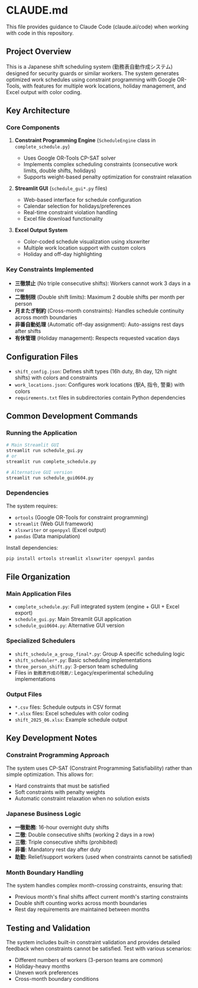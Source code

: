 # CLAUDE.md

This file provides guidance to Claude Code (claude.ai/code) when working with code in this repository.

## Project Overview

This is a Japanese shift scheduling system (勤務表自動作成システム) designed for security guards or similar workers. The system generates optimized work schedules using constraint programming with Google OR-Tools, with features for multiple work locations, holiday management, and Excel output with color coding.

## Key Architecture

### Core Components

1. **Constraint Programming Engine** (`ScheduleEngine` class in `complete_schedule.py`)
   - Uses Google OR-Tools CP-SAT solver
   - Implements complex scheduling constraints (consecutive work limits, double shifts, holidays)
   - Supports weight-based penalty optimization for constraint relaxation

2. **Streamlit GUI** (`schedule_gui*.py` files)
   - Web-based interface for schedule configuration
   - Calendar selection for holidays/preferences
   - Real-time constraint violation handling
   - Excel file download functionality

3. **Excel Output System**
   - Color-coded schedule visualization using xlsxwriter
   - Multiple work location support with custom colors
   - Holiday and off-day highlighting

### Key Constraints Implemented

- **三徹禁止** (No triple consecutive shifts): Workers cannot work 3 days in a row
- **二徹制限** (Double shift limits): Maximum 2 double shifts per month per person
- **月またぎ制約** (Cross-month constraints): Handles schedule continuity across month boundaries
- **非番自動処理** (Automatic off-day assignment): Auto-assigns rest days after shifts
- **有休管理** (Holiday management): Respects requested vacation days

## Configuration Files

- `shift_config.json`: Defines shift types (16h duty, 8h day, 12h night shifts) with colors and constraints
- `work_locations.json`: Configures work locations (駅A, 指令, 警乗) with colors
- `requirements.txt` files in subdirectories contain Python dependencies

## Common Development Commands

### Running the Application
```bash
# Main Streamlit GUI
streamlit run schedule_gui.py
# or
streamlit run complete_schedule.py

# Alternative GUI version
streamlit run schedule_gui0604.py
```

### Dependencies
The system requires:
- `ortools` (Google OR-Tools for constraint programming)
- `streamlit` (Web GUI framework)
- `xlsxwriter` or `openpyxl` (Excel output)
- `pandas` (Data manipulation)

Install dependencies:
```bash
pip install ortools streamlit xlsxwriter openpyxl pandas
```

## File Organization

### Main Application Files
- `complete_schedule.py`: Full integrated system (engine + GUI + Excel export)
- `schedule_gui.py`: Main Streamlit GUI application
- `schedule_gui0604.py`: Alternative GUI version

### Specialized Schedulers
- `shift_schedule_a_group_final*.py`: Group A specific scheduling logic
- `shift_scheduler*.py`: Basic scheduling implementations
- `three_person_shift.py`: 3-person team scheduling
- Files in `勤務表作成の残骸/`: Legacy/experimental scheduling implementations

### Output Files
- `*.csv` files: Schedule outputs in CSV format
- `*.xlsx` files: Excel schedules with color coding
- `shift_2025_06.xlsx`: Example schedule output

## Key Development Notes

### Constraint Programming Approach
The system uses CP-SAT (Constraint Programming Satisfiability) rather than simple optimization. This allows for:
- Hard constraints that must be satisfied
- Soft constraints with penalty weights
- Automatic constraint relaxation when no solution exists

### Japanese Business Logic
- **一徹勤務**: 16-hour overnight duty shifts
- **二徹**: Double consecutive shifts (working 2 days in a row)
- **三徹**: Triple consecutive shifts (prohibited)
- **非番**: Mandatory rest day after duty
- **助勤**: Relief/support workers (used when constraints cannot be satisfied)

### Month Boundary Handling
The system handles complex month-crossing constraints, ensuring that:
- Previous month's final shifts affect current month's starting constraints
- Double shift counting works across month boundaries
- Rest day requirements are maintained between months

## Testing and Validation

The system includes built-in constraint validation and provides detailed feedback when constraints cannot be satisfied. Test with various scenarios:
- Different numbers of workers (3-person teams are common)
- Holiday-heavy months
- Uneven work preferences
- Cross-month boundary conditions